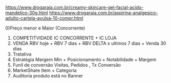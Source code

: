 https://www.drogaraia.com.br/creamy-skincare-gel-facial-acido-mandelico-30g.html
https://www.drogaraia.com.br/aspirina-analgesico-adulto-cartela-avulsa-10-compr.html



0)Preço menor e Maior (Concorrente)
1) COMPETITVIDADE 
 IC CONCORRENTE + IC LOJA
2) VENDA
 RBV hoje + RBV 7 dias + RBV DELTA x ultimos 7 dias + Venda 30 dias
3) Tratativa 
4) Estratégia
 Margem Min + Posicionamento + Notabilidade + Margem
5) Funil de conversão
 Visitas, Pedidos , Tx Conversão
6) MarketShare
Item + Categoria
7) Auditoria produto está no Banner